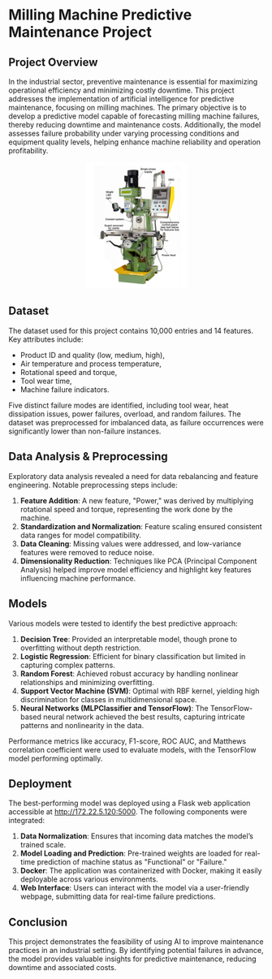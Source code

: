 
# Milling Machine Predictive Maintenance Project

## Project Overview
In the industrial sector, preventive maintenance is essential for maximizing operational efficiency and minimizing costly downtime. This project addresses the implementation of artificial intelligence for predictive maintenance, focusing on milling machines. The primary objective is to develop a predictive model capable of forecasting milling machine failures, thereby reducing downtime and maintenance costs. Additionally, the model assesses failure probability under varying processing conditions and equipment quality levels, helping enhance machine reliability and operation profitability.

<p align="center">
  <img src="machine_fraisage.png" alt="Milling machine" width="40%"/>
</p>

## Dataset
The dataset used for this project contains 10,000 entries and 14 features. Key attributes include:
- Product ID and quality (low, medium, high),
- Air temperature and process temperature,
- Rotational speed and torque,
- Tool wear time,
- Machine failure indicators.

Five distinct failure modes are identified, including tool wear, heat dissipation issues, power failures, overload, and random failures. The dataset was preprocessed for imbalanced data, as failure occurrences were significantly lower than non-failure instances.

## Data Analysis & Preprocessing
Exploratory data analysis revealed a need for data rebalancing and feature engineering. Notable preprocessing steps include:
1. **Feature Addition**: A new feature, "Power," was derived by multiplying rotational speed and torque, representing the work done by the machine.
2. **Standardization and Normalization**: Feature scaling ensured consistent data ranges for model compatibility.
3. **Data Cleaning**: Missing values were addressed, and low-variance features were removed to reduce noise.
4. **Dimensionality Reduction**: Techniques like PCA (Principal Component Analysis) helped improve model efficiency and highlight key features influencing machine performance.

## Models
Various models were tested to identify the best predictive approach:
1. **Decision Tree**: Provided an interpretable model, though prone to overfitting without depth restriction.
2. **Logistic Regression**: Efficient for binary classification but limited in capturing complex patterns.
3. **Random Forest**: Achieved robust accuracy by handling nonlinear relationships and minimizing overfitting.
4. **Support Vector Machine (SVM)**: Optimal with RBF kernel, yielding high discrimination for classes in multidimensional space.
5. **Neural Networks (MLPClassifier and TensorFlow)**: The TensorFlow-based neural network achieved the best results, capturing intricate patterns and nonlinearity in the data.

Performance metrics like accuracy, F1-score, ROC AUC, and Matthews correlation coefficient were used to evaluate models, with the TensorFlow model performing optimally.

## Deployment
The best-performing model was deployed using a Flask web application accessible at http://172.22.5.120:5000. The following components were integrated:
1. **Data Normalization**: Ensures that incoming data matches the model’s trained scale.
2. **Model Loading and Prediction**: Pre-trained weights are loaded for real-time prediction of machine status as "Functional" or "Failure."
3. **Docker**: The application was containerized with Docker, making it easily deployable across various environments.
4. **Web Interface**: Users can interact with the model via a user-friendly webpage, submitting data for real-time failure predictions.

## Conclusion
This project demonstrates the feasibility of using AI to improve maintenance practices in an industrial setting. By identifying potential failures in advance, the model provides valuable insights for predictive maintenance, reducing downtime and associated costs.
